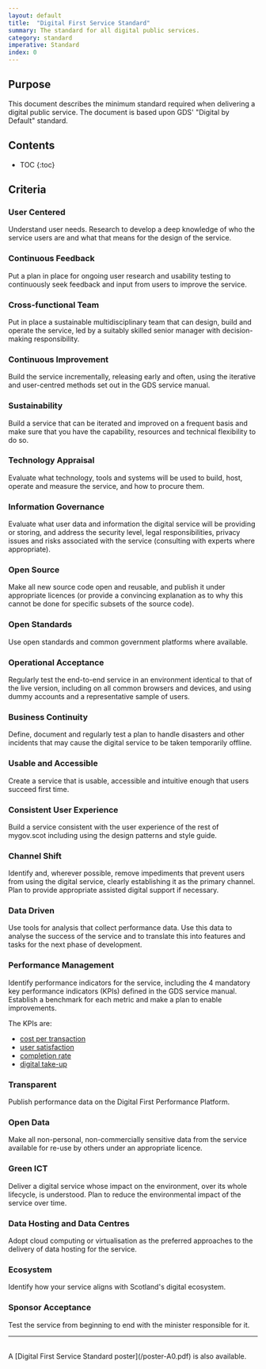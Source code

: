 ```yaml
---
layout: default
title:  "Digital First Service Standard"
summary: The standard for all digital public services.
category: standard
imperative: Standard
index: 0
---
```



## Purpose

This document describes the minimum standard required when delivering a digital public service. The document is based upon GDS' "Digital by Default" standard.


## Contents

* TOC
{:toc}
<!--TOC max3-->


## Criteria

### User Centered

Understand user needs. Research to develop a deep knowledge of who the service users are and what that means for the design of the service.

### Continuous Feedback

Put a plan in place for ongoing user research and usability testing to continuously seek feedback and input from users to improve the service.

### Cross-functional Team

Put in place a sustainable multidisciplinary team that can design, build and operate the service, led by a suitably skilled senior manager with decision-making responsibility.

### Continuous Improvement

Build the service incrementally, releasing early and often, using the iterative and user-centred methods set out in the GDS service manual.

### Sustainability

Build a service that can be iterated and improved on a frequent basis and make sure that you have the capability, resources and technical flexibility to do so.

### Technology Appraisal

Evaluate what technology, tools and systems will be used to build, host, operate and measure the service, and how to procure them.

### Information Governance

Evaluate what user data and information the digital service will be providing or storing, and address the security level, legal responsibilities, privacy issues and risks associated with the service (consulting with experts where appropriate).

### Open Source

Make all new source code open and reusable, and publish it under appropriate licences (or provide a convincing explanation as to why this cannot be done for specific subsets of the source code).

### Open Standards

Use open standards and common government platforms where available.

### Operational Acceptance

Regularly test the end-to-end service in an environment identical to that of the live version, including on all common browsers and devices, and using dummy accounts and a representative sample of users.

### Business Continuity

Define, document and regularly test a plan to handle disasters and other incidents that may cause the digital service to be taken temporarily offline.

### Usable and Accessible

Create a service that is usable, accessible and intuitive enough that users succeed first time.

### Consistent User Experience

Build a service consistent with the user experience of the rest of mygov.scot including using the design patterns and style guide.

### Channel Shift

Identify and, wherever possible, remove impediments that prevent users from using the digital service, clearly establishing it as the primary channel. Plan to provide appropriate assisted digital support if necessary.

### Data Driven

Use tools for analysis that collect performance data. Use this data to analyse the success of the service and to translate this into features and tasks for the next phase of development.

### Performance Management

Identify performance indicators for the service, including the 4 mandatory key performance indicators (KPIs) defined in the GDS service manual. Establish a benchmark for each metric and make a plan to enable improvements.

The KPIs are:

- [cost per transaction](https://www.gov.uk/service-manual/measurement/cost-per-transaction.html)
- [user satisfaction](https://www.gov.uk/service-manual/measurement/user-satisfaction.html)
- [completion rate](https://www.gov.uk/service-manual/measurement/completion-rate.html)
- [digital take-up](https://www.gov.uk/service-manual/measurement/digital-takeup.html)

### Transparent

Publish performance data on the Digital First Performance Platform.

### Open Data

Make all non-personal, non-commercially sensitive data from the service available for re-use by others under an appropriate licence.

### Green ICT

Deliver a digital service whose impact on the environment, over its whole lifecycle, is understood. Plan to reduce the environmental impact of the service over time.

### Data Hosting and Data Centres

Adopt cloud computing or virtualisation as the preferred approaches to the delivery of data hosting for the service.

### Ecosystem

Identify how your service aligns with Scotland's digital ecosystem.

### Sponsor Acceptance

Test the service from beginning to end with the minister responsible for it.

----
<br>
A [Digital First Service Standard poster](/poster-A0.pdf) is also available.
